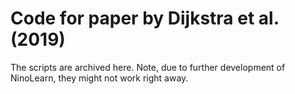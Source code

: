 # Code for paper by Dijkstra et al. (2019)
The scripts are archived here. Note, due to further development of
NinoLearn, they might not work right away.